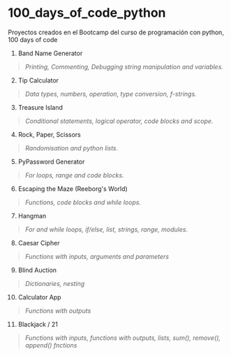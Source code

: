 # 100_days_of_code_python
Proyectos creados en el Bootcamp del curso de programación con python, 100 days of code

1. Band Name Generator
> *Printing, Commenting, Debugging string manipulation and variables.*

2. Tip Calculator
> *Data types, numbers, operation, type conversion, f-strings.*

3. Treasure Island
>*Conditional statements, logical operator, code blocks and scope.*

4. Rock, Paper, Scissors
>*Randomisation and python lists.*

5. PyPassword Generator
>*For loops, range and code blocks.*

6. Escaping the Maze (Reeborg's World)
> *Functions, code blocks and while loops.*

7. Hangman
> *For and while loops, if/else, list, strings, range, modules.*

8. Caesar Cipher
> *Functions with inputs, arguments and parameters*

9. Blind Auction
> *Dictionaries, nesting*

10. Calculator App
> *Functions with outputs*

11. Blackjack / 21
> *Functions with inputs, functions with outputs, lists, sum(), remove(), append() fnctions*